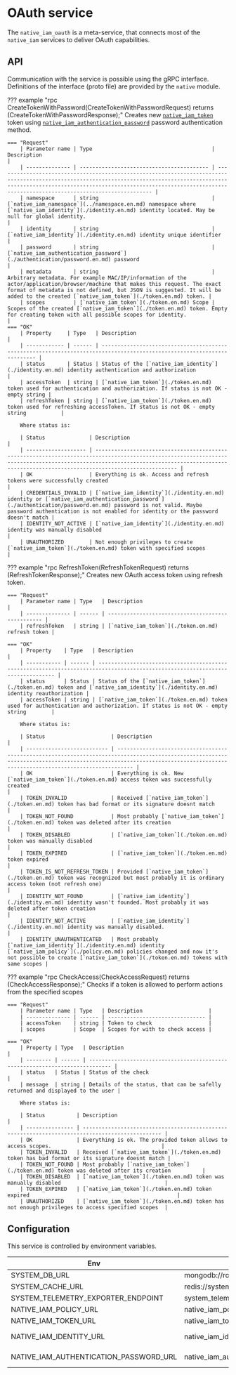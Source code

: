 # OAuth service

The `native_iam_oauth` is a meta-service, that connects most of the `native_iam` services to deliver OAuth capabilities.

## API
Communication with the service is possible using the gRPC interface. Definitions of the interface (proto file) are provided by the `native` module.


??? example "rpc CreateTokenWithPassword(CreateTokenWithPasswordRequest) returns (CreateTokenWithPasswordResponse);"
    Creates new [`native_iam_token`](./token.en.md) token using [`native_iam_authentication_password`](./authentication/password.en.md) password authentication method.

    === "Request"
        | Parameter name | Type                                      | Description                                                                                                                                                                                                                                                         |
        | -------------- | ----------------------------------------- | ------------------------------------------------------------------------------------------------------------------------------------------------------------------------------------------------------------------------------------------------------------------- |
        | namespace      | string                                    | [`native_iam_namespace`](../namespace.en.md) namespace where [`native_iam_identity`](./identity.en.md) identity located. May be null for global identity.                                                                                                           |
        | identity       | string                                    | [`native_iam_identity`](./identity.en.md) identity unique identifier                                                                                                                                                                                                |
        | password       | string                                    | [`native_iam_authentication_password`](./authentication/password.en.md) password                                                                                                                                                                                    |
        | metadata       | string                                    | Arbitrary metadata. For example MAC/IP/information of the actor/application/browser/machine that makes this request. The exact format of metadata is not defined, but JSON is suggested. It will be added to the created [`native_iam_token`](./token.en.md) token. |
        | scopes         | [`native_iam_token`](./token.en.md) Scope | Scopes of the created [`native_iam_token`](./token.en.md) token. Empty for creating token with all possible scopes for identity.                                                                                                                                    |
    === "OK"
        | Property     | Type   | Description                                                                                                             |
        | ------------ | ------ | ----------------------------------------------------------------------------------------------------------------------- |
        | status       | Status | Status of the [`native_iam_identity`](./identity.en.md) identity authentication and authorization                       |
        | accessToken  | string | [`native_iam_token`](./token.en.md) token used for authentication and authorization. If status is not OK - empty string |
        | refreshToken | string | [`native_iam_token`](./token.en.md) token used for refreshing accessToken. If status is not OK - empty string           |

        Where status is:

        | Status              | Description                                                                                                                                                                                                                                  |
        | ------------------- | -------------------------------------------------------------------------------------------------------------------------------------------------------------------------------------------------------------------------------------------- |
        | OK                  | Everything is ok. Access and refresh tokens were successfully created                                                                                                                                                                        |
        | CREDENTIALS_INVALID | [`native_iam_identity`](./identity.en.md) identity or [`native_iam_authentication_password`](./authentication/password.en.md) password is not valid. Maybe password authentication is not enabled for identity or the password doesn't match |
        | IDENTITY_NOT_ACTIVE | [`native_iam_identity`](./identity.en.md) identity was manually disabled                                                                                                                                                                     |
        | UNAUTHORIZED        | Not enough privileges to create [`native_iam_token`](./token.en.md) token with specified scopes                                                                                                                                              |

??? example "rpc RefreshToken(RefreshTokenRequest) returns (RefreshTokenResponse);"
    Creates new OAuth access token using refresh token.

    === "Request"
        | Parameter name | Type   | Description                                       |
        | -------------- | ------ | ------------------------------------------------- |
        | refreshToken   | string | [`native_iam_token`](./token.en.md) refresh token |

    === "OK"
        | Property    | Type   | Description                                                                                                                    |
        | ----------- | ------ | ------------------------------------------------------------------------------------------------------------------------------ |
        | status      | Status | Status of the [`native_iam_token`](./token.en.md) token and [`native_iam_identity`](./identity.en.md) identity reauthorization |
        | accessToken | string | [`native_iam_token`](./token.en.md) token used for authentication and authorization. If status is not OK - empty string        |

        Where status is:

        | Status                     | Description                                                                                                                                                                                                             |
        | -------------------------- | ----------------------------------------------------------------------------------------------------------------------------------------------------------------------------------------------------------------------- |
        | OK                         | Everything is ok. New [`native_iam_token`](./token.en.md) access token was successfully created                                                                                                                         |
        | TOKEN_INVALID              | Received [`native_iam_token`](./token.en.md) token has bad format or its signature doesnt match                                                                                                                         |
        | TOKEN_NOT_FOUND            | Most probably [`native_iam_token`](./token.en.md) token was deleted after its creation                                                                                                                                  |
        | TOKEN_DISABLED             | [`native_iam_token`](./token.en.md) token was manually disabled                                                                                                                                                         |
        | TOKEN_EXPIRED              | [`native_iam_token`](./token.en.md) token expired                                                                                                                                                                       |
        | TOKEN_IS_NOT_REFRESH_TOKEN | Provided [`native_iam_token`](./token.en.md) token was recognized but most probably it is ordinary access token (not refresh one)                                                                                       |
        | IDENTITY_NOT_FOUND         | [`native_iam_identity`](./identity.en.md) identity wasn't founded. Most probably it was deleted after token creation                                                                                                    |
        | IDENTITY_NOT_ACTIVE        | [`native_iam_identity`](./identity.en.md) identity was manually disabled.                                                                                                                                               |
        | IDENTITY_UNAUTHENTICATED   | Most probably [`native_iam_identity`](./identity.en.md) identity [`native_iam_policy`](./policy.en.md) policies changed and now it's not possible to create [`native_iam_token`](./token.en.md) tokens with same scopes |

??? example "rpc CheckAccess(CheckAccessRequest) returns (CheckAccessResponse);"
    Checks if a token is allowed to perform actions from the specified scopes

    === "Request"
        | Parameter name | Type   | Description                     |
        | -------------- | ------ | ------------------------------- |
        | accessToken    | string | Token to check                  |
        | scopes         | Scope  | Scopes for with to check access |
    
    === "OK"
        | Property | Type   | Description                                                                   |
        | -------- | ------ | ----------------------------------------------------------------------------- |
        | status   | Status | Status of the check                                                           |
        | message  | string | Details of the status, that can be safelly returned and displayed to the user |

        Where status is:

        | Status          | Description                                                                                     |
        | --------------- | ----------------------------------------------------------------------------------------------- |
        | OK              | Everything is ok. The provided token allows to access scopes.                                   |
        | TOKEN_INVALID   | Received [`native_iam_token`](./token.en.md) token has bad format or its signature doesnt match |
        | TOKEN_NOT_FOUND | Most probably [`native_iam_token`](./token.en.md) token was deleted after its creation          |
        | TOKEN_DISABLED  | [`native_iam_token`](./token.en.md) token was manually disabled                                 |
        | TOKEN_EXPIRED   | [`native_iam_token`](./token.en.md) token expired                                               |
        | UNAUTHORIZED    | [`native_iam_token`](./token.en.md) token has not enough privileges to access specified scopes  |


## Configuration
This service is controlled by environment variables.

| Env                                    | default                                | description                                                                                                        |
| -------------------------------------- | -------------------------------------- | ------------------------------------------------------------------------------------------------------------------ |
| SYSTEM_DB_URL                          | mongodb://root:example@system_db/admin | [Mongo DB URL](https://www.mongodb.com/docs/manual/reference/connection-string/#standard-connection-string-format) |
| SYSTEM_CACHE_URL                       | redis://system_cache                   | System_cache redis connection URL                                                                                  |
| SYSTEM_TELEMETRY_EXPORTER_ENDPOINT     | system_telemetry:55680                 | [OTEL connector](https://opentelemetry.io/docs/collector/) endpoint                                                |
| NATIVE_IAM_POLICY_URL                  | native_iam_policy:80                   | Native_iam_policy server gRPC URL                                                                                  |
| NATIVE_IAM_TOKEN_URL                   | native_iam_token:80                    | Native_iam_token server gRPC URL                                                                                   |
| NATIVE_IAM_IDENTITY_URL                | native_iam_identity:80                 | Native_iam_identity server gRPC URL                                                                                |
| NATIVE_IAM_AUTHENTICATION_PASSWORD_URL | native_iam_authentication_password:80  | Native_iam_authentication_password server gRPC URL                                                                 |
